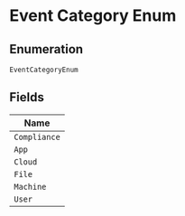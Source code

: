 
# Event Category Enum

## Enumeration

`EventCategoryEnum`

## Fields

| Name |
|  --- |
| `Compliance` |
| `App` |
| `Cloud` |
| `File` |
| `Machine` |
| `User` |

